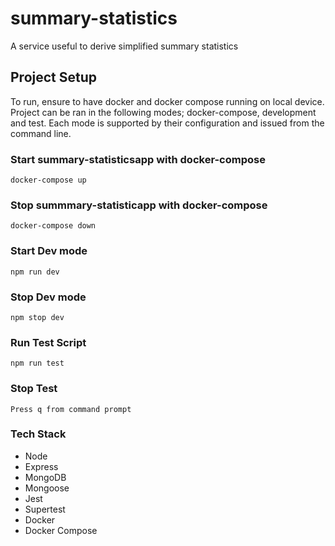 # summary-statistics
A service useful to derive simplified summary statistics

## Project Setup
To run, ensure to have docker and docker compose running on local device. Project can be ran in the following modes; docker-compose, development and test. Each mode is supported by their configuration and issued from the command line.

### Start summary-statisticsapp with docker-compose
````
docker-compose up
````

### Stop summmary-statisticapp with docker-compose
````
docker-compose down
````

### Start Dev mode
````
npm run dev
````

### Stop Dev mode
````
npm stop dev
````

### Run Test Script
````
npm run test
````

### Stop Test
````
Press q from command prompt
````

### Tech Stack
* Node
* Express
* MongoDB
* Mongoose
* Jest
* Supertest
* Docker
* Docker Compose


